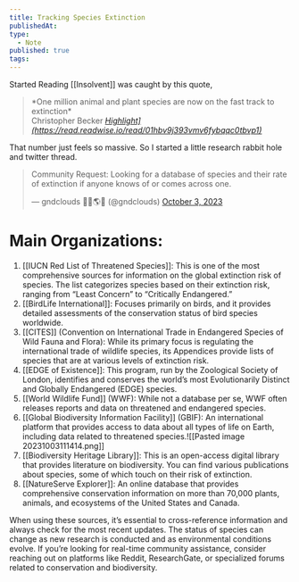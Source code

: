 ```yaml
---
title: Tracking Species Extinction
publishedAt:
type:
  - Note
published: true
tags:
---
```



Started Reading [[Insolvent]] was caught by this quote,

<blockquote class="quoteback" darkmode="" data-title="Insolvent" data-author="Christopher Becker" cite="Highlight](https://read.readwise.io/read/01hbv9j393vmv6fybqqc0tbvp1)">
*One million animal and plant species are now on the fast track to extinction*
<footer>Christopher Becker<cite> <a href="Highlight](https://read.readwise.io/read/01hbv9j393vmv6fybqqc0tbvp1)">Highlight](https://read.readwise.io/read/01hbv9j393vmv6fybqqc0tbvp1)</a></cite></footer>
</blockquote>


That number just feels so massive. So I started a little research rabbit hole and twitter thread.

<blockquote class="twitter-tweet"><p lang="en" dir="ltr">Community Request: Looking for a database of species and their rate of extinction if anyone knows of or comes across one.</p>&mdash; gndclouds 🌿🍄🌎🍵 (@gndclouds) <a href="https://twitter.com/gndclouds/status/1709261520293736516?ref_src=twsrc%5Etfw">October 3, 2023</a></blockquote>

# Main Organizations:

1. [[IUCN Red List of Threatened Species]]: This is one of the most comprehensive sources for information on the global extinction risk of species. The list categorizes species based on their extinction risk, ranging from “Least Concern” to “Critically Endangered.”
2. [[BirdLife International]]: Focuses primarily on birds, and it provides detailed assessments of the conservation status of bird species worldwide.
3. [[CITES]] (Convention on International Trade in Endangered Species of Wild Fauna and Flora): While its primary focus is regulating the international trade of wildlife species, its Appendices provide lists of species that are at various levels of extinction risk.
4. [[EDGE of Existence]]: This program, run by the Zoological Society of London, identifies and conserves the world’s most Evolutionarily Distinct and Globally Endangered (EDGE) species.
5. [[World Wildlife Fund]] (WWF): While not a database per se, WWF often releases reports and data on threatened and endangered species.
6. [[Global Biodiversity Information Facility]] (GBIF): An international platform that provides access to data about all types of life on Earth, including data related to threatened species.![[Pasted image 20231003111414.png]]
7. [[Biodiversity Heritage Library]]: This is an open-access digital library that provides literature on biodiversity. You can find various publications about species, some of which touch on their risk of extinction.
8. [[NatureServe Explorer]]: An online database that provides comprehensive conservation information on more than 70,000 plants, animals, and ecosystems of the United States and Canada.

When using these sources, it’s essential to cross-reference information and always check for the most recent updates. The status of species can change as new research is conducted and as environmental conditions evolve. If you’re looking for real-time community assistance, consider reaching out on platforms like Reddit, ResearchGate, or specialized forums related to conservation and biodiversity.
